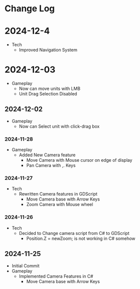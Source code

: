 # Change Log

# 2024-12-4
- Tech
    - Improved Navigation System

# 2024-12-03
- Gameplay
    - Now can move units with LMB
    - Unit Drag Selection Disabled


## 2024-12-02
- Gameplay
    - Now can Select unit with click-drag box

### 2024-11-28
- Gameplay
    - Added New Camera feature
        - Move Camera with Mouse cursor on edge of display
        - Pan Camera with ,. Keys

### 2024-11-27
- Tech
    - Rewritten Camera features in GDScript
        - Move Camera base with Arrow Keys
        - Zoom Camera with Mouse wheel

### 2024-11-26
- Tech
    - Decided to Change camera script from C# to GDScript
        - Position.Z = newZoom; is not working in C# somehow


## 2024-11-25
- Initial Commit
- Gameplay
    - Implemented Camera Features in C#
        - Move Camera base with Arrow Keys